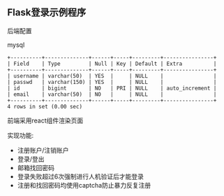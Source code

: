## Flask登录示例程序



后端配置

mysql

```shell
+----------+--------------+------+-----+---------+----------------+
| Field    | Type         | Null | Key | Default | Extra          |
+----------+--------------+------+-----+---------+----------------+
| username | varchar(50)  | YES  |     | NULL    |                |
| passwd   | varchar(150) | YES  |     | NULL    |                |
| id       | bigint       | NO   | PRI | NULL    | auto_increment |
| email    | varchar(50)  | NO   |     | NULL    |                |
+----------+--------------+------+-----+---------+----------------+
4 rows in set (0.00 sec)
```



前端采用react组件渲染页面



实现功能:

- 注册账户/注销账户
- 登录/登出
- 邮箱找回密码
- 登录失败超过6次强制进行人机验证后才能登录
- 注册和找回密码均使用captcha防止暴力反复注册

